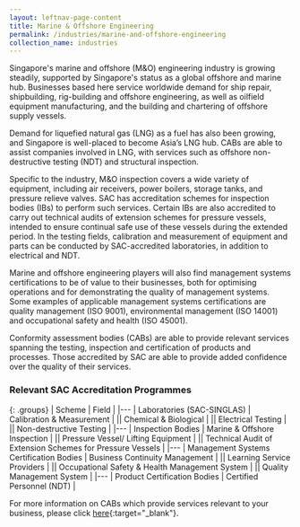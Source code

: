 ```yaml
---
layout: leftnav-page-content
title: Marine & Offshore Engineering
permalink: /industries/marine-and-offshore-engineering
collection_name: industries
---
```


Singapore's marine and offshore (M&O) engineering industry is growing steadily, supported by Singapore's status as a global offshore and marine hub. Businesses based here service worldwide demand for ship repair, shipbuilding, rig-building and offshore engineering, as well as oilfield equipment manufacturing, and the building and chartering of offshore supply vessels. 

Demand for liquefied natural gas (LNG) as a fuel has also been growing, and Singapore is well-placed to become Asia’s LNG hub. CABs are able to assist companies involved in LNG, with services such as offshore non-destructive testing (NDT) and structural inspection. 

Specific to the industry, M&O inspection covers a wide variety of equipment, including air receivers, power boilers, storage tanks, and pressure relieve valves. SAC has accreditation schemes for inspection bodies (IBs) to perform such services. Certain IBs are also accredited to carry out technical audits of extension schemes for pressure vessels, intended to ensure continual safe use of these vessels during the extended period. In the testing fields, calibration and measurement of equipment and parts can be conducted by SAC-accredited laboratories, in addition to electrical and NDT.

Marine and offshore engineering players will also find management systems certifications to be of value to their businesses, both for optimising operations and for demonstrating the quality of management systems. Some examples of applicable management systems certifications are quality management (ISO 9001), environmental management (ISO 14001) and occupational safety and health (ISO 45001). 

Conformity assessment bodies (CABs) are able to provide relevant services spanning the testing, inspection and certification of products and processes. Those accredited by SAC are able to provide added confidence over the quality of their services.

### Relevant SAC Accreditation Programmes

{: .groups}
| Scheme | Field |
|---
| Laboratories (SAC-SINGLAS) | Calibration & Measurement |
|| Chemical & Biological |
|| Electrical Testing |
|| Non-destructive Testing |
|---
| Inspection Bodies | Marine & Offshore Inspection |
|| Pressure Vessel/ Lifting Equipment |
|| Technical Audit of Extension Schemes for Pressure Vessels |
|---
| Management Systems Certification Bodies | Business Continuity Management |
|| Learning Service Providers |
|| Occupational Safety & Health Management System |
|| Quality Management System |
|---
| Product Certification Bodies | Certified Personnel (NDT) |

For more information on CABs which provide services relevant to your business, please click [here](/services/accreditation-services){:target="_blank"}.
